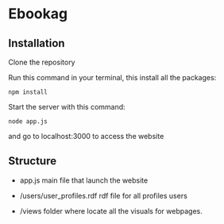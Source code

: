 # Ebookag

## Installation

Clone the repository

Run this command in your terminal, this install all the packages:

```
npm install
```

Start the server with this command:

```
node app.js
```

and go to localhost:3000 to access the website

## Structure

-   app.js
    main file that launch the website

-   /users/user_profiles.rdf
    rdf file for all profiles users

-   /views
    folder where locate all the visuals for webpages.
